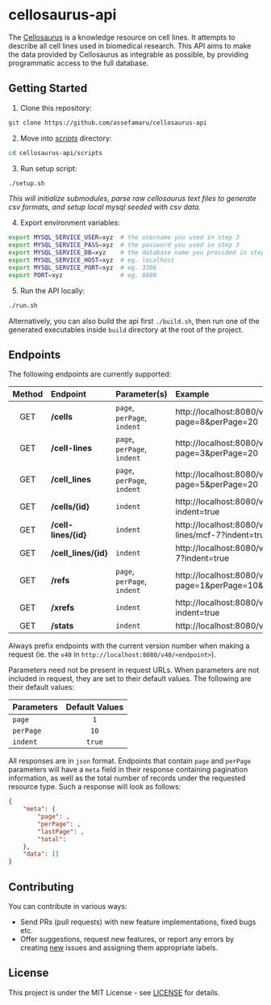 # cellosaurus-api

The [Cellosaurus](https://web.expasy.org/cellosaurus/) is a knowledge resource on cell lines. It attempts to describe all cell lines used in biomedical research. This API aims to make the data provided by Cellosaurus as integrable as possible, by providing programmatic access to the full database.

## Getting Started

1. Clone this repository:

```bash
git clone https://github.com/assefamaru/cellosaurus-api
```

2. Move into [_scripts_](https://github.com/assefamaru/cellosaurus-api/tree/master/scripts) directory:

```bash
cd cellosaurus-api/scripts
```

3. Run setup script:

```bash
./setup.sh
```

_This will initialize submodules, parse raw cellosaurus text files to generate csv formats, and setup local mysql seeded with csv data._

4. Export environment variables:

```bash
export MYSQL_SERVICE_USER=xyz  # the username you used in step 3
export MYSQL_SERVICE_PASS=xyz  # the password you used in step 3
export MYSQL_SERVICE_DB=xyz    # the database name you provided in step 3
export MYSQL_SERVICE_HOST=xyz  # eg. localhost
export MYSQL_SERVICE_PORT=xyz  # eg. 3306
export PORT=xyz                # eg. 8080
```

5. Run the API locally:

```bash
./run.sh
```

Alternatively, you can also build the api first `./build.sh`, then run one of the generated executables inside `build` directory at the root of the project.

## Endpoints

The following endpoints are currently supported:

| Method | Endpoint             | Parameter(s)                | Example                                                      |
| :----: | :------------------- | :-------------------------- | :----------------------------------------------------------- |
|  GET   | **/cells**           | `page`, `perPage`, `indent` | http://localhost:8080/v40/cells?page=8&perPage=20            |
|  GET   | **/cell-lines**      | `page`, `perPage`, `indent` | http://localhost:8080/v40/cell-lines?page=3&perPage=20       |
|  GET   | **/cell_lines**      | `page`, `perPage`, `indent` | http://localhost:8080/v40/cell_lines?page=5&perPage=20       |
|  GET   | **/cells/{id}**      | `indent`                    | http://localhost:8080/v40/cells/mcf-7?indent=true            |
|  GET   | **/cell-lines/{id}** | `indent`                    | http://localhost:8080/v40/cell-lines/mcf-7?indent=true       |
|  GET   | **/cell_lines/{id}** | `indent`                    | http://localhost:8080/v40/cell_lines/mcf-7?indent=true       |
|  GET   | **/refs**            | `page`, `perPage`, `indent` | http://localhost:8080/v40/refs?page=1&perPage=10&indent=true |
|  GET   | **/xrefs**           | `indent`                    | http://localhost:8080/v40/xrefs?indent=true                  |
|  GET   | **/stats**           | `indent`                    | http://localhost:8080/v40/stats                              |

Always prefix endpoints with the current version number when making a request (ie. the `v40` in `http://localhost:8080/v40/<endpoint>`).

Parameters need not be present in request URLs. When parameters are not included in request, they are set to their default values. The following are their default values:

| Parameters | Default Values |
| :--------- | :------------: |
| `page`     |      `1`       |
| `perPage`  |      `10`      |
| `indent`   |     `true`     |

All responses are in `json` format. Endpoints that contain `page` and `perPage` parameters will have a `meta` field in their response containing pagination information, as well as the total number of records under the requested resource type. Such a response will look as follows:

```json
{
    "meta": {
        "page": ,
        "perPage": ,
        "lastPage": ,
        "total":
    },
    "data": []
}
```

## Contributing

You can contribute in various ways:

- Send PRs (pull requests) with new feature implementations, fixed bugs etc.
- Offer suggestions, request new features, or report any errors by creating [new](https://github.com/assefamaru/cellosaurus-api/issues/new) issues and assigning them appropriate labels.

## License

This project is under the MIT License - see [LICENSE](LICENSE) for details.
